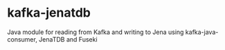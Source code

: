 # kafka-jenatdb
Java module for reading from Kafka and writing to Jena using kafka-java-consumer, JenaTDB and Fuseki 
